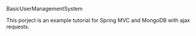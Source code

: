 BasicUserManagementSystem


This porject is an example tutorial for Spring MVC and MongoDB with ajax requests.

